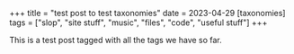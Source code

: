 +++
title = "test post to test taxonomies"
date = 2023-04-29
[taxonomies]
tags = ["slop", "site stuff", "music", "files", "code", "useful stuff"]
+++


This is a test post tagged with all the tags we have so far.
